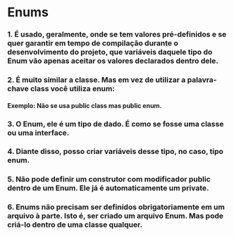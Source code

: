 # Enums
### 1. É usado, geralmente, onde se tem valores pré-definidos e se quer garantir em tempo de compilação durante o desenvolvimento do projeto, que variáveis daquele tipo do Enum vão apenas aceitar os valores declarados dentro dele.
### 2. É muito similar a classe. Mas em vez de utilizar a palavra-chave class você utiliza enum:
#### Exemplo: Não se usa public class mas public enum.
### 3. O Enum, ele é um tipo de dado. É como se fosse uma classe ou uma interface.
### 4. Diante disso, posso criar variáveis desse tipo, no caso, tipo enum.
### 5. Não pode definir um construtor com modificador public dentro de um Enum. Ele já é automaticamente um private.
### 6. Enums não precisam ser definidos obrigatoriamente em um arquivo à parte. Isto é, ser criado um arquivo Enum. Mas pode criá-lo dentro de uma classe qualquer.
